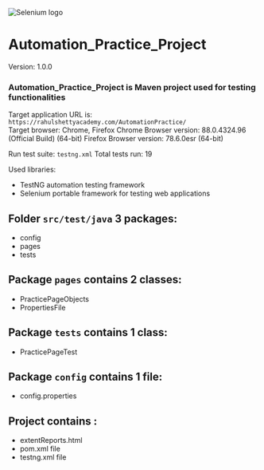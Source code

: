 ![Selenium logo](https://www.selenium.dev/images/selenium_logo_large.png)
# Automation_Practice_Project
Version: 1.0.0

### Automation_Practice_Project is Maven project used for testing functionalities  

Target application URL is: ``https://rahulshettyacademy.com/AutomationPractice/``  
Target browser: Chrome, Firefox 
Chrome Browser version: 88.0.4324.96 (Official Build) (64-bit)
Firefox Browser version: 78.6.0esr (64-bit)

Run test suite: `testng.xml`
Total tests run: 19

Used libraries: 
- TestNG automation testing framework  
- Selenium portable framework for testing web applications 

## Folder `src/test/java` 3 packages:
- config
- pages
- tests

## Package `pages` contains 2 classes:
- PracticePageObjects 
- PropertiesFile

## Package `tests` contains 1 class:
- PracticePageTest  

## Package `config` contains 1 file:
- config.properties

## Project contains :
- extentReports.html 
- pom.xml file
- testng.xml file

